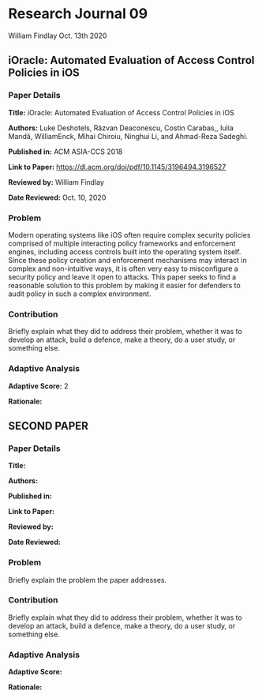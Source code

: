 # Research Journal 09

William Findlay
Oct. 13th 2020

## iOracle: Automated Evaluation of Access Control Policies in iOS

### Paper Details

**Title:** iOracle: Automated Evaluation of Access Control Policies in iOS

**Authors:** Luke Deshotels, Răzvan Deaconescu, Costin Carabas,, Iulia Mandă, WilliamEnck, Mihai Chiroiu, Ninghui Li, and Ahmad-Reza Sadeghi.

**Published in:** ACM ASIA-CCS 2018

**Link to Paper:** https://dl.acm.org/doi/pdf/10.1145/3196494.3196527

**Reviewed by:** William Findlay

**Date Reviewed:** Oct. 10, 2020

### Problem

Modern operating systems like iOS often require complex security policies
comprised of multiple interacting policy frameworks and enforcement engines,
including access controls built into the operating system itself. Since these
policy creation and enforcement mechanisms may interact in complex and
non-intuitive ways, it is often very easy to misconfigure a security policy and
leave it open to attacks. This paper seeks to find a reasonable solution to this
problem by making it easier for defenders to audit policy in such a complex
environment.

### Contribution

Briefly explain what they did to address their problem, whether it was to
develop an attack, build a defence, make a theory, do a user study, or
something else.

### Adaptive Analysis

**Adaptive Score:** 2

**Rationale:**





## SECOND PAPER

### Paper Details

**Title:**

**Authors:**

**Published in:**

**Link to Paper:**

**Reviewed by:**

**Date Reviewed:**

### Problem

Briefly explain the problem the paper addresses.

### Contribution

Briefly explain what they did to address their problem, whether it was to
develop an attack, build a defence, make a theory, do a user study, or
something else.

### Adaptive Analysis

**Adaptive Score:**

**Rationale:**

